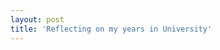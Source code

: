 ```yaml
---
layout: post
title: 'Reflecting on my years in University'
---
```


<!--
* What do I want to write about?
  * First year
    * Struggle with finding the right program for me
    * Testing TI program
    * Testing the ELE program
    * Settling in SE program
    * Dealing with loneliness
    * Living with roommates
  * Second year
    * Joining study club
    * 
  * Third year
    * Dealing with 
  * Fourth year
  * Last 6 months
  -->
